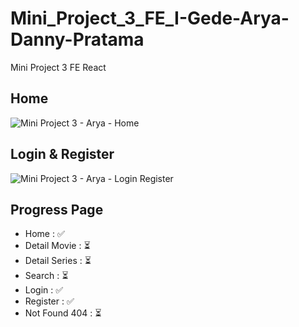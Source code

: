 # Mini_Project_3_FE_I-Gede-Arya-Danny-Pratama
Mini Project 3 FE React

## Home
![Mini Project 3 - Arya - Home](https://github.com/Frontend-OneSide-BRI/Mini_Project_3_FE_I-Gede-Arya-Danny-Pratama/assets/75374189/76f13a70-ec89-4893-b8d6-94efc7068d38)

## Login & Register
![Mini Project 3 - Arya - Login Register](https://github.com/Frontend-OneSide-BRI/Mini_Project_3_FE_I-Gede-Arya-Danny-Pratama/assets/75374189/a3cfa7d3-202a-4dd3-91e2-d5be1e8b8289)




## Progress Page
- Home : ✅
- Detail Movie : ⏳
- Detail Series : ⏳
- Search : ⏳
- Login : ✅
- Register : ✅
- Not Found 404 : ⏳
